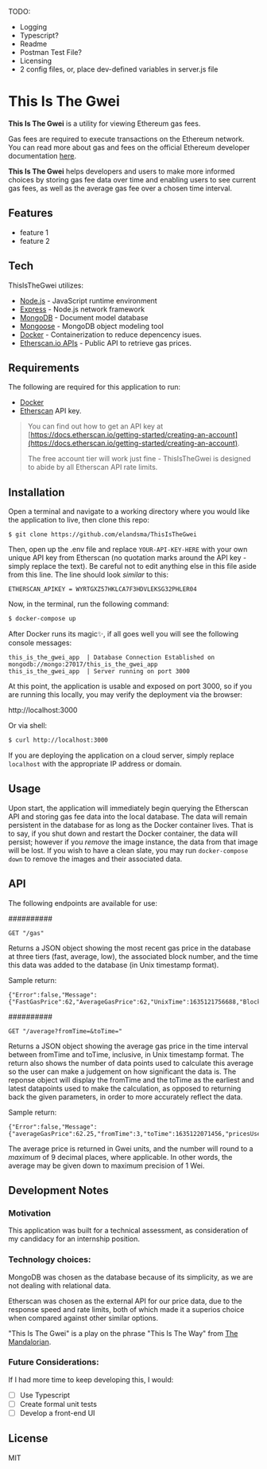 TODO:
- Logging
- Typescript?
- Readme
- Postman Test File?
- Licensing
- 2 config files, or, place dev-defined variables in server.js file

# This Is The Gwei

**This Is The Gwei** is a utility for viewing Ethereum gas fees.

Gas fees are required to execute transactions on the Ethereum network. 
You can read more about gas and fees on the official Ethereum developer documentation [here](https://ethereum.org/en/developers/docs/gas/).

**This Is The Gwei** helps developers and users to make more informed choices by storing gas fee data over time and enabling users to see current gas fees, as well as the average gas fee over a chosen time interval.

## Features

- feature 1
- feature 2


## Tech

ThisIsTheGwei utilizes:


- [Node.js](https://github.com/nodejs/node) - JavaScript runtime environment
- [Express](https://github.com/expressjs/express) - Node.js network framework
- [MongoDB](https://github.com/mongodb) - Document model database
- [Mongoose](https://github.com/Automattic/mongoose) - MongoDB object modeling tool
- [Docker](https://www.docker.com/) - Containerization to reduce depencency isues.
- [Etherscan.io APIs](https://etherscan.io/) - Public API to retrieve gas prices.


## Requirements
The following are required for this application to run:

- [Docker](http://docker.com) 
- [Etherscan](https://etherscan.io/) API key. 
>You can find out how to get an API key at [https://docs.etherscan.io/getting-started/creating-an-account](https://docs.etherscan.io/getting-started/creating-an-account).
>
> The free account tier will work just fine - ThisIsTheGwei is designed to abide by all Etherscan API rate limits.

## Installation

Open a terminal and navigate to a working directory where you would like the application to live, then clone this repo:
```shell
$ git clone https://github.com/elandsma/ThisIsTheGwei
```

Then, open up the .env file and replace `YOUR-API-KEY-HERE` with your own unique API key from Etherscan (no quotation marks around the API key - simply replace the text). Be careful not to edit anything else in this file aside from this line. The line should look *similar* to this:


```
ETHERSCAN_APIKEY = WYRTGXZ57HKLCA7F3HDVLEKSG32PHLER04
```


Now, in the terminal, run the following command:
```sh
$ docker-compose up
```

After Docker runs its magic✨, if all goes well you will see the following console messages:

```console
this_is_the_gwei_app  | Database Connection Established on mongodb://mongo:27017/this_is_the_gwei_app
this_is_the_gwei_app  | Server running on port 3000
```

 At this point, the application is usable and exposed on port 3000, so if you are running this locally, you may verify the deployment via the browser:

http://localhost:3000

Or via shell:
```sh
$ curl http://localhost:3000
```

If you are deploying the application on a cloud server, simply replace `localhost` with the appropriate IP address or domain.



## Usage

Upon start, the application will immediately begin querying the Etherscan API and storing gas fee data into the local database. The data will remain persistent in the database for as long as the Docker container lives. That is to say, if you shut down and restart the Docker container, the data will persist; however if you *remove* the image instance, the data from that image will be lost. If you wish to have a clean slate, you may run ```docker-compose down``` to remove the images and their associated data.



## API
The following endpoints are available for use:

##########
```
GET "/gas"
```

Returns a JSON object showing the most recent gas price in the database at three tiers (fast, average, low), the associated block number, and the time this data was added to the database (in Unix timestamp format).

Sample return: 

```
{"Error":false,"Message":{"FastGasPrice":62,"AverageGasPrice":62,"UnixTime":1635121756688,"BlockNum":13483369}}
```

##########
```
GET "/average?fromTime=&toTime="
```

Returns a JSON object showing the average gas price in the time interval between fromTime and toTime, inclusive, in Unix timestamp format. The return also shows the number of data points used to calculate this average so the user can make a judgement on how significant the data is.
The reponse object will display the fromTime and the toTime as the earliest and latest datapoints used to make the calculation, as opposed to returning back the given parameters, in order to more accurately reflect the data.  

Sample return: 

```
{"Error":false,"Message":{"averageGasPrice":62.25,"fromTime":3,"toTime":1635122071456,"pricesUsedToCalculateAverage":24}}
```


The average price is returned in Gwei units, and the number will round to a *maximum* of 9 decimal places, where applicable. In other words, the average may be given down to maximum precision of 1 Wei. 



## Development Notes

### Motivation
This application was built for a technical assessment, as consideration of my candidacy for an internship position.

### Technology choices:

MongoDB was chosen as the database because of its simplicity, as we are not dealing with relational data.

Etherscan was chosen as the external API for our price data, due to the response speed and rate limits, both of which made it a superios choice when compared against other similar options. 

"This Is The Gwei" is a play on the phrase "This Is The Way" from [The Mandalorian](https://en.wikipedia.org/wiki/The_Mandalorian). 

### Future Considerations:

If I had more time to keep developing this, I would:


- [ ] Use Typescript
- [ ] Create formal unit tests
- [ ] Develop a front-end UI

## License

MIT
